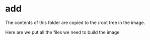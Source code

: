 # add
The contents of this folder are copied to the /root tree in the image.

Here are we put all the files we need to build the image
